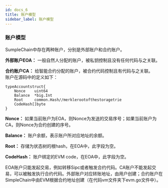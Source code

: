 ```yaml
---
id: docs_6
title: 账户模型
sidebar_label: 账户模型
---
```


### 账户模型

SumpleChain中存在两种账户，分别是外部账户和合约账户。

**外部账户EOA：** 一般自然人分配的账户，被私钥控制且没有任何代码与之关联。

**合约账户CA：** 给智能合约分配的账户，被合约代码控制且有代码与之关联。
    
账户在源码中的定义如下：

    typeAccountstruct{
        Nonce    uint64
        Balance  *big.Int
        Root     common.Hash//merklerootofthestoragetrie
        CodeHash[]byte 
    }

**Nonce：** 如果当前账户为EOA，则Nonce为发送的交易序号；如果当前账户为CA，则Nonce为合约创建的序号。

**Balance：** 账户余额，表示账户所对应地址的余额。

**Root：**  存储为状态树的根hash，在EOA中，此字段为空。

**CodeHash：** 账户绑定的EVM code，在EOA中，此字段为空。

EOA账户只能发起交易，例如转移Sipc或者触发合约代码。CA账户不能发起交易，可以被触发执行合约代码。外部账户对应转账地址，由用户创建；合约账户在SimpleChain中由EVM根据合约地址创建（在代码vm文件夹下evm.go文件中）。

